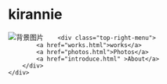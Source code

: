 <html lang="kirannie">
<head>
    <meta charset="UTF-8">
    <meta name="viewport" content="width=device-width,initial-scalet=1.0">
    <title>个人网站 </title>
    <link rel="stylesheet" href="styles.css">
    
</head>
<body>
    <!--首页-->
    <div id="home">
        <h1 class="centered-name">kirannie</h1>
        <p class="subtitle"></p> <!--新增的行-->
        <img src="E://1//119.jpg" alt="背景图片"class="fullscreen-image"
      
        <div class="top-right-menu">
            <a href="works.html">works</a>
            <a href="photos.html">Photos</a>
            <a href="introduce.html" >About</a>       
        </div>
    </div>
</body>
</html>
